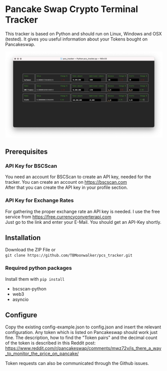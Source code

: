 # Pancake Swap Crypto Terminal Tracker
This tracker is based on Python and should run on Linux, Windows and OSX (tested). It gives you useful information about your Tokens bought on Pancakeswap.

![screenshot](screenshot.png)

## Prerequisites
### API Key for BSCScan
You need an account for BSCScan to create an API key, needed for the tracker. You can create an account on https://bscscan.com \
After that you can create the API key in your profile section.
### API Key for Exchange Rates
For gathering the proper exchange rate an API key is needed. I use the free service from https://free.currencyconverterapi.com \
Just go to the link and enter your E-Mail. You should get an API-Key shortly.

## Installation
Download the ZIP File or \
```git clone https://github.com/TBMoonwalker/pcs_tracker.git```
### Required python packages
Install them with ```pip install```
- bscscan-python
- web3
- asyncio

## Configure
Copy the existing config-example.json to config.json and insert the relevant configuration. Any token which is listed on Pancakeswap should work just fine. The description, how to find the "Token pairs" and the decimal count of the token is described in this Reddit post: https://www.reddit.com/r/pancakeswap/comments/mwz72v/is_there_a_way_to_monitor_the_price_on_pancake/

Token requests can also be communicated through the Github issues.
